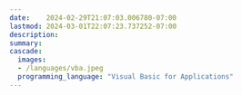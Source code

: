 ```yaml
---
date:    2024-02-29T21:07:03.006780-07:00
lastmod: 2024-03-01T22:07:23.737252-07:00
description: 
summary:     
cascade:
  images:
  - /languages/vba.jpeg
  programming_language: "Visual Basic for Applications"
---
```

